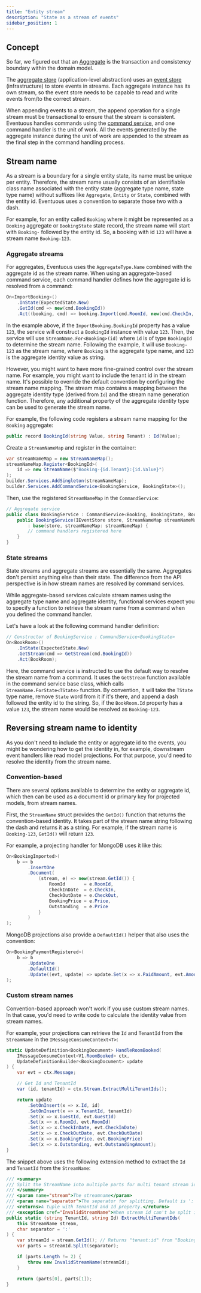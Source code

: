 ```yaml
---
title: "Entity stream"
description: "State as a stream of events"
sidebar_position: 1
---
```


## Concept

So far, we figured out that an [Aggregate](../domain/aggregate.md) is the transaction and consistency boundary within the domain model.

The [aggregate store](aggregate-store) (application-level abstraction) uses an [event store](event-store.mdx) (infrastructure) to store events in streams. Each aggregate instance has its own stream, so the event store needs to be capable to read and write events from/to the correct stream.

When appending events to a stream, the append operation for a single stream must be transactional to ensure that the stream is consistent. Eventuous handles commands using the [command service](../application/app-service.mdx), and one command handler is the unit of work. All the events generated by the aggregate instance during the unit of work are appended to the stream as the final step in the command handling process.

## Stream name

As a stream is a boundary for a single entity state, its name must be unique per entity. Therefore, the stream name usually consists of an identifiable class name associated with the entity state (aggregate type name, state type name) without suffixes like `Aggregate`, `Entity` or `State`, combined with the entity id. Eventuous uses a convention to separate those two with a dash.

For example, for an entity called `Booking` where it might be represented as a `Booking` aggregate or `BookingState` state record, the stream name will start with `Booking-` followed by the entity id. So, a booking with id `123` will have a stream name `Booking-123`.

### Aggregate streams

For aggregates, Eventuous uses the `AggregateType.Name` combined with the aggregate id as the stream name. When using an aggregate-based command service, each command handler defines how the aggregate id is resolved from a command:

```csharp
On<ImportBooking>()
    .InState(ExpectedState.New)
    .GetId(cmd => new(cmd.BookingId))
    .Act((booking, cmd) => booking.Import(cmd.RoomId, new(cmd.CheckIn, cmd.CheckOut), new(cmd.Price)));
```

In the example above, if the `ImportBooking.BookingId` property has a value `123`, the service will construct a `BookingId` instance with value `123`. Then, the service will use `StreamName.For<Booking>(id)` where `id` is of type `BookingId` to determine the stream name. Following the example, it will use `Booking-123` as the stream name, where `Booking` is the aggregate type name, and `123` is the aggregate identity value as string.

However, you might want to have more fine-grained control over the stream name. For example, you might want to include the tenant id in the stream name. It's possible to override the default convention by configuring the stream name mapping. The stream map contains a mapping between the aggregate identity type (derived from `Id`) and the stream name generation function. Therefore, any additional property of the aggregate identity type can be used to generate the stream name.

For example, the following code registers a stream name mapping for the `Booking` aggregate:

```csharp title="BookingId.cs"
public record BookingId(string Value, string Tenant) : Id(Value);
```

Create a `StreamNameMap` and register in the container:

```csharp title="Program.cs"
var streamNameMap = new StreamNameMap();
streamNameMap.Register<BookingId>(
    id => new StreamName($"Booking-{id.Tenant}:{id.Value}") 
);
builder.Services.AddSingleton(streamNameMap);
builder.Services.AddCommandService<BookingService, BookingState>();
```

Then, use the registered `StreamNameMap` in the `CommandService`:

```csharp title="BookingService.cs"
// Aggregate service
public class BookingService : CommandService<Booking, BookingState, BookingId> {
    public BookingService(IEventStore store, StreamNameMap streamNameMap)
        : base(store, streamNameMap: streamNameMap) {
        // command handlers registered here
    }
}
```

### State streams

State streams and aggregate streams are essentially the same. Aggregates don't persist anything else than their state. The difference from the API perspective is in how stream names are resolved by command services.

While aggregate-based services calculate stream names using the aggregate type name and aggregate identity, functional services expect you to specify a function to retrieve the stream name from a command when you defined the command handler. 

Let's have a look at the following command handler definition:

```csharp
// Constructor of BookingService : CommandService<BookingState>
On<BookRoom>()
    .InState(ExpectedState.New)
    .GetStream(cmd => GetStream(cmd.BookingId))
    .Act(BookRoom);
```

Here, the command service is instructed to use the default way to resolve the stream name from a command. It uses the `GetStream` function available in the command service base class, which calls `StreamName.ForState<TState>` function. By convention, it will take the `TState` type name, remove `State` word from it if it's there, and append a dash followed the entity id to the string. So, if the `BookRoom.Id` property has a value `123`, the stream name would be resolved as `Booking-123`. 

## Reversing stream name to identity

As you don't need to include the entity or aggregate id to the events, you might be wondering how to get the identity in, for example, downstream event handlers like read model projections. For that purpose, you'd need to resolve the identity from the stream name.

### Convention-based

There are several options available to determine the entity or aggregate id, which then can be used as a document id or primary key for projected models, from stream names.

First, the `StreamName` struct provides the `GetId()` function that returns the convention-based identity. It takes part of the stream name string following the dash and returns it as a string. For example, if the stream name is `Booking-123`, `GetId()` will return `123`.

For example, a projecting handler for MongoDB uses it like this:

```csharp
On<BookingImported>(
    b => b
        .InsertOne
        .Document(
            (stream, e) => new(stream.GetId()) {
                RoomId       = e.RoomId,
                CheckInDate  = e.CheckIn,
                CheckOutDate = e.CheckOut,
                BookingPrice = e.Price,
                Outstanding  = e.Price
            }
        )
);
```

MongoDB projections also provide a `DefaultId()` helper that also uses the convention:

```csharp
On<BookingPaymentRegistered>(
    b => b
        .UpdateOne
        .DefaultId()
        .Update((evt, update) => update.Set(x => x.PaidAmount, evt.AmountPaid))
);
```

### Custom stream names

Convention-based approach won't work if you use custom stream names. In that case, you'd need to write code to calculate the identity value from stream names.

For example, your projections can retrieve the `Id` and `TenantId` from the `StreamName` in the `IMessageConsumeContext<T>`:

```csharp title="BookingStateProjection.cs"
static UpdateDefinition<BookingDocument> HandleRoomBooked(
    IMessageConsumeContext<V1.RoomBooked> ctx, 
    UpdateDefinitionBuilder<BookingDocument> update
) {
    var evt = ctx.Message;

    // Get Id and TenantId
    var (id, tenantId) = ctx.Stream.ExtractMultiTenantIds();

    return update
        .SetOnInsert(x => x.Id, id) 
        .SetOnInsert(x => x.TenantId, tenantId)
        .Set(x => x.GuestId, evt.GuestId)
        .Set(x => x.RoomId, evt.RoomId)
        .Set(x => x.CheckInDate, evt.CheckInDate)
        .Set(x => x.CheckOutDate, evt.CheckOutDate)
        .Set(x => x.BookingPrice, evt.BookingPrice)
        .Set(x => x.Outstanding, evt.OutstandingAmount);
}
```

The snippet above uses the following extension method to extract the `Id` and `TenantId` from the `StreamName`:

```csharp title="StreamNameExtensions.cs"
/// <summary>
/// Split the StreamName into multiple parts for multi tenant stream id.
/// </summary>
/// <param name="stream">The streamname</param>
/// <param name="separator">The seperator for splitting. Default is ':'.</param>
/// <returns>A tuple with TenantId and Id property.</returns>
/// <exception cref="InvalidStreamName">When stream id can't be split in 2 sections.</exception>
public static (string TenantId, string Id) ExtractMultiTenantIds(
    this StreamName stream, 
    char separator = ':'
) {
    var streamId = stream.GetId(); // Returns "tenant:id" from "Booking-tenant:id"
    var parts = streamId.Split(separator);

    if (parts.Length != 2) {
        throw new InvalidStreamName(streamId);
    }

    return (parts[0], parts[1]);
}
```

